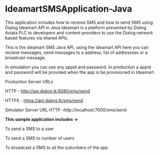 # IdeamartSMSApplication-Java
This application includes how to receive SMS and how to send SMS using Dialog Ideamart API in Java
Ideamart is a platform presented by Dialog Axiata PLC to developers and content providers to use the Dialog network based features via shared APIs.

This is the ideamart SMS Java API, using the ideamart API here you can recieve messages, send messages to a address, list of addressses or a broadcast message.

In simulation you can use any appid and password. In production a appid and password will be provided when the app is be provisioned in Ideamart.

Production Server URLs

HTTP - http://api.dialog.lk:8080/sms/send

HTTPS - https://api.dialog.lk/sms/send

Simulator Server URL HTTP -http://localhost:7000/sms/send

<b>This sample application includes  -></b>

To send a SMS to a user

To send a SMS to number of users

To broadcast a SMS to all the subcribers of the app
